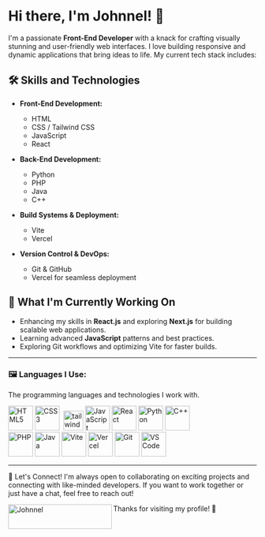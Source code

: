 # Hi there, I'm Johnnel! 👋

I'm a passionate **Front-End Developer** with a knack for crafting visually stunning and user-friendly web interfaces. I love building responsive and dynamic applications that bring ideas to life. My current tech stack includes:

## 🛠️ Skills and Technologies

- **Front-End Development:**
  - HTML
  - CSS / Tailwind CSS
  - JavaScript
  - React

- **Back-End Development:**
  - Python
  - PHP
  - Java
  - C++
    
- **Build Systems & Deployment:**
  - Vite
  - Vercel
 
- **Version Control & DevOps:**
  - Git & GitHub
  - Vercel for seamless deployment

## 🚀 What I'm Currently Working On
- Enhancing my skills in **React.js** and exploring **Next.js** for building scalable web applications.
- Learning advanced **JavaScript** patterns and best practices.
- Exploring Git workflows and optimizing Vite for faster builds.



---

### 🖼️ Languages I Use:
The programming languages and technologies I work with. 

<div>
  <img src="https://cdn.jsdelivr.net/gh/devicons/devicon/icons/html5/html5-original.svg" alt="HTML5" width="50" height="50"/>
  <img src="https://cdn.jsdelivr.net/gh/devicons/devicon/icons/css3/css3-original.svg" alt="CSS3" width="50" height="50"/>
  <img href="https://tailwindcss.com/" target="_blank" rel="noreferrer"> <img src="https://www.vectorlogo.zone/logos/tailwindcss/tailwindcss-icon.svg" alt="tailwind" width="40" height="40"/>
  <img src="https://cdn.jsdelivr.net/gh/devicons/devicon/icons/javascript/javascript-original.svg" alt="JavaScript" width="50" height="50"/>
  <img src="https://cdn.jsdelivr.net/gh/devicons/devicon/icons/react/react-original.svg" alt="React" width="50" height="50"/>
  <img src="https://cdn.jsdelivr.net/gh/devicons/devicon/icons/python/python-original.svg" alt="Python" width="50" height="50"/>
  <img src="https://cdn.jsdelivr.net/gh/devicons/devicon/icons/cplusplus/cplusplus-original.svg" alt="C++" width="50" height="50"/></br>
  <img src="https://cdn.jsdelivr.net/gh/devicons/devicon/icons/php/php-original.svg" alt="PHP" width="50" height="50"/>
  <img src="https://cdn.jsdelivr.net/gh/devicons/devicon/icons/java/java-original.svg" alt="Java" width="50" height="50"/>
  <img src="https://vitejs.dev/logo-with-shadow.png" alt="Vite" width="50" height="50"/>
  <img src="https://www.svgrepo.com/show/327408/logo-vercel.svg" alt="Vercel" width="50" height="50"/>
  <img src="https://cdn.jsdelivr.net/gh/devicons/devicon/icons/git/git-original.svg" alt="Git" width="50" height="50"/>
  <img src="https://cdn.jsdelivr.net/gh/devicons/devicon/icons/vscode/vscode-original.svg" alt="VS Code" width="50" height="50"/>
</div>

---
🌱 Let's Connect!
I'm always open to collaborating on exciting projects and connecting with like-minded developers. If you want to work together or just have a chat, feel free to reach out!

<p><a href="https://ko-fi.com/Johnnel"> <img align="left" src="https://cdn.ko-fi.com/cdn/kofi3.png?v=3" height="50" width="210" alt="Johnnel" /></a></p>

Thanks for visiting my profile! 🚀

